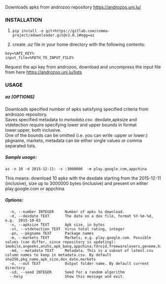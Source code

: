 Downloads apks from androzoo repository https://androzoo.uni.lu/

### INSTALLATION

1. `pip install -e git+https://gitlab.com/comma-project/adownloader.git@v1.0.1#egg=az`

2. create *.az* file in your home directory with the following contents:  
```
key=%API_KEY%  
input_file=%PATH_TO_INPUT_FILE%
```
Request the api key from androzoo, download and uncompress the input file from here https://androzoo.uni.lu/lists

### USAGE  

##### az [OPTIONS]

  Downloads specified number of apks satisfying specified criteria from androzoo repository.  
  Saves specified metadata to *metadata.csv*. dexdate,apksize and vtdetection require specifying lower and upper bounds in format lower:upper, both inclusive.  
  One of the bounds can be omitted (i.e. you can write :upper or lower:)  
  pkgname, markets, metadata can be either single values or comma separated lists. 
  
##### Sample usage:

  `az -n 10 -d 2015-12-11: -s :3000000  -m play.google.com,appchina`

  This means: download 10 apks with the dexdate starting from the
  2015-12-11 (inclusive), size up to 3000000 bytes (inclusive) and present on
  either play.google.com or appchina

##### Options:  
```
  -n, --number INTEGER     Number of apks to download.  
  -d, --dexdate TEXT       The date on a dex file, format %Y-%m-%d, e.g.  2015-10-03
  -s, --apksize TEXT       Apk size, in bytes  
  -vt, --vtdetection TEXT  Virus total rating, integer  
  -pn, --pkgname TEXT      Package names  
  -m, --markets TEXT       Markets, e.g. play.google.com. Possible values (can differ, since repository is updating): 1mobile,angeeks,anzhi,apk_bang,appchina,fdroid,freewarelovers,genome,hiapk,markets,mi.com,play.google.com,proandroid,slideme,torrents'  
  -md, --metadata TEXT     Metadata. This is a subset of latest.csv column names to keep in metadata.csv. By default sha256,pkg_name,apk_size,dex_date,markets  
  -o, --out TEXT           Output folder name. By default current directory  
  -sd, --seed INTEGER      Seed for a random algorithm  
  --help                   Show this message and exit.  
```